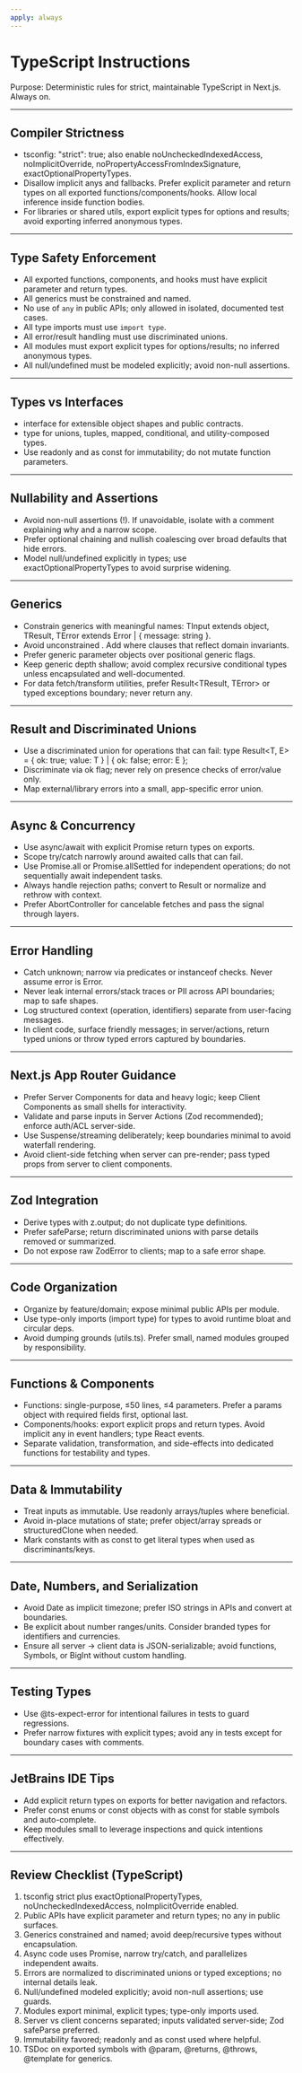 ```yaml
---
apply: always
---
```


# TypeScript Instructions

Purpose: Deterministic rules for strict, maintainable TypeScript in Next.js. Always on.

---

## Compiler Strictness

- tsconfig: "strict": true; also enable noUncheckedIndexedAccess, noImplicitOverride,
  noPropertyAccessFromIndexSignature, exactOptionalPropertyTypes.
- Disallow implicit anys and fallbacks. Prefer explicit parameter and return types on all exported
  functions/components/hooks. Allow local inference inside function bodies.
- For libraries or shared utils, export explicit types for options and results; avoid exporting inferred anonymous
  types.

---

## Type Safety Enforcement

- All exported functions, components, and hooks must have explicit parameter and return types.
- All generics must be constrained and named.
- No use of `any` in public APIs; only allowed in isolated, documented test cases.
- All type imports must use `import type`.
- All error/result handling must use discriminated unions.
- All modules must export explicit types for options/results; no inferred anonymous types.
- All null/undefined must be modeled explicitly; avoid non-null assertions.

---

## Types vs Interfaces

- interface for extensible object shapes and public contracts.
- type for unions, tuples, mapped, conditional, and utility-composed types.
- Use readonly and as const for immutability; do not mutate function parameters.

---

## Nullability and Assertions

- Avoid non-null assertions (!). If unavoidable, isolate with a comment explaining why and a narrow scope.
- Prefer optional chaining and nullish coalescing over broad defaults that hide errors.
- Model null/undefined explicitly in types; use exactOptionalPropertyTypes to avoid surprise widening.

---

## Generics

- Constrain generics with meaningful names: TInput extends object, TResult, TError extends Error | { message: string }.
- Avoid unconstrained <T>. Add where clauses that reflect domain invariants.
- Prefer generic parameter objects over positional generic flags.
- Keep generic depth shallow; avoid complex recursive conditional types unless encapsulated and well-documented.
- For data fetch/transform utilities, prefer Result<TResult, TError> or typed exceptions boundary; never return any.

---

## Result and Discriminated Unions

- Use a discriminated union for operations that can fail:
  type Result<T, E> = { ok: true; value: T } | { ok: false; error: E };
- Discriminate via ok flag; never rely on presence checks of error/value only.
- Map external/library errors into a small, app-specific error union.

---

## Async & Concurrency

- Use async/await with explicit Promise<T> return types on exports.
- Scope try/catch narrowly around awaited calls that can fail.
- Use Promise.all or Promise.allSettled for independent operations; do not sequentially await independent tasks.
- Always handle rejection paths; convert to Result or normalize and rethrow with context.
- Prefer AbortController for cancelable fetches and pass the signal through layers.

---

## Error Handling

- Catch unknown; narrow via predicates or instanceof checks. Never assume error is Error.
- Never leak internal errors/stack traces or PII across API boundaries; map to safe shapes.
- Log structured context (operation, identifiers) separate from user-facing messages.
- In client code, surface friendly messages; in server/actions, return typed unions or throw typed errors captured by
  boundaries.

---

## Next.js App Router Guidance

- Prefer Server Components for data and heavy logic; keep Client Components as small shells for interactivity.
- Validate and parse inputs in Server Actions (Zod recommended); enforce auth/ACL server-side.
- Use Suspense/streaming deliberately; keep boundaries minimal to avoid waterfall rendering.
- Avoid client-side fetching when server can pre-render; pass typed props from server to client components.

---

## Zod Integration

- Derive types with z.output<typeof Schema>; do not duplicate type definitions.
- Prefer safeParse; return discriminated unions with parse details removed or summarized.
- Do not expose raw ZodError to clients; map to a safe error shape.

---

## Code Organization

- Organize by feature/domain; expose minimal public APIs per module.
- Use type-only imports (import type) for types to avoid runtime bloat and circular deps.
- Avoid dumping grounds (utils.ts). Prefer small, named modules grouped by responsibility.

---

## Functions & Components

- Functions: single-purpose, ≤50 lines, ≤4 parameters. Prefer a params object with required fields first, optional last.
- Components/hooks: export explicit props and return types. Avoid implicit any in event handlers; type React events.
- Separate validation, transformation, and side-effects into dedicated functions for testability and types.

---

## Data & Immutability

- Treat inputs as immutable. Use readonly arrays/tuples where beneficial.
- Avoid in-place mutations of state; prefer object/array spreads or structuredClone when needed.
- Mark constants with as const to get literal types when used as discriminants/keys.

---

## Date, Numbers, and Serialization

- Avoid Date as implicit timezone; prefer ISO strings in APIs and convert at boundaries.
- Be explicit about number ranges/units. Consider branded types for identifiers and currencies.
- Ensure all server → client data is JSON-serializable; avoid functions, Symbols, or BigInt without custom handling.

---

## Testing Types

- Use @ts-expect-error for intentional failures in tests to guard regressions.
- Prefer narrow fixtures with explicit types; avoid any in tests except for boundary cases with comments.

---

## JetBrains IDE Tips

- Add explicit return types on exports for better navigation and refactors.
- Prefer const enums or const objects with as const for stable symbols and auto-complete.
- Keep modules small to leverage inspections and quick intentions effectively.

---

## Review Checklist (TypeScript)

1. tsconfig strict plus exactOptionalPropertyTypes, noUncheckedIndexedAccess, noImplicitOverride enabled.
2. Public APIs have explicit parameter and return types; no any in public surfaces.
3. Generics constrained and named; avoid deep/recursive types without encapsulation.
4. Async code uses Promise<T>, narrow try/catch, and parallelizes independent awaits.
5. Errors are normalized to discriminated unions or typed exceptions; no internal details leak.
6. Null/undefined modeled explicitly; avoid non-null assertions; use guards.
7. Modules export minimal, explicit types; type-only imports used.
8. Server vs client concerns separated; inputs validated server-side; Zod safeParse preferred.
9. Immutability favored; readonly and as const used where helpful.
10. TSDoc on exported symbols with @param, @returns, @throws, @template for generics.

